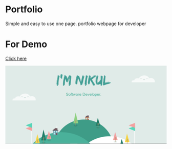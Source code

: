 # Portfolio


Simple and easy to use one page. portfolio webpage for developer 


# For Demo
 <a href="https://bit.ly/nirmalportfolio"><u>Click here</u></a>
 
 <img src="https://github.com/NikulGoyani369/portfolio/blob/master/websiteScreenshot.png"  />
